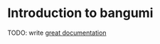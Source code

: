 # Introduction to bangumi

TODO: write [great documentation](http://jacobian.org/writing/what-to-write/)
